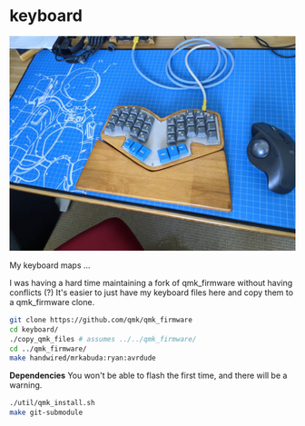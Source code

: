 # keyboard

<img src="./current-desktop.jpg"
     alt="for funsy ..."
     style="width=400px;height=400px;align=center;" />

My keyboard maps ...

I was having a hard time maintaining a fork of qmk_firmware without having conflicts (?)
It's easier to just have my keyboard files here and copy them to a qmk_firmware clone.

```bash
git clone https://github.com/qmk/qmk_firmware
cd keyboard/
./copy_qmk_files # assumes ../../qmk_firmware/
cd ../qmk_firmware/
make handwired/mrkabuda:ryan:avrdude
```

**Dependencies**
You won't be able to flash the first time, and there will be a warning.
```bash
./util/qmk_install.sh
make git-submodule
```

